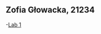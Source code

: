 ## Zofia Głowacka, 21234

-[Lab 1](https://github.com//LaRitaait/PWJS/tree/main/ZofiaGlowacka21234/Lab1)
